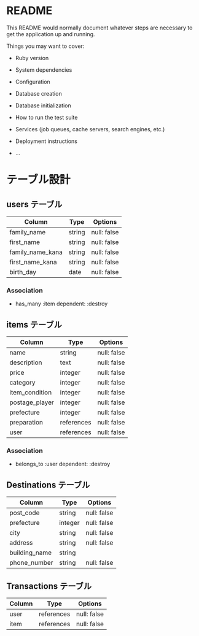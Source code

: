 # README

This README would normally document whatever steps are necessary to get the
application up and running.

Things you may want to cover:

* Ruby version

* System dependencies

* Configuration

* Database creation

* Database initialization

* How to run the test suite

* Services (job queues, cache servers, search engines, etc.)

* Deployment instructions

* ...

# テーブル設計

## users テーブル

| Column             | Type   | Options     |
| ------------------ | ------ | ----------- |
| family_name        | string | null: false |
| first_name         | string | null: false |
| family_name_kana   | string | null: false |
| first_name_kana    | string | null: false |
| birth_day          | date   | null: false |

### Association

- has_many :item dependent: :destroy

## items テーブル

| Column             | Type       | Options     |
| ------------------ | ---------- | ----------- |
| name               | string     | null: false |
| description        | text       | null: false |
| price              | integer    | null: false |
| category           | integer    | null: false |
| item_condition     | integer    | null: false |
| postage_player     | integer    | null: false |
| prefecture         | integer    | null: false |
| preparation        | references | null: false |
| user               | references | null: false |

### Association

- belongs_to :user dependent: :destroy

## Destinations テーブル
| Column             | Type       | Options     |
| ------------------ | ---------- | ----------- |
| post_code          | string     | null: false |
| prefecture         | integer    | null: false |
| city               | string     | null: false |
| address            | string     | null: false |
| building_name      | string     |             |
| phone_number       | string     | null: false |

## Transactions テーブル

| Column             | Type       | Options     |
| ------------------ | ---------- | ----------- |
| user               | references | null: false |
| item               | references | null: false |
